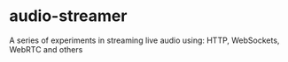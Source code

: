 # audio-streamer
A series of experiments in streaming live audio using: HTTP, WebSockets, WebRTC and others
